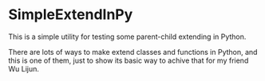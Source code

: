 # SimpleExtendInPy
This is a simple utility for testing some parent-child extending in Python.

There are lots of ways to make extend classes and functions in Python, and this is one of them, just to show its basic way to achive that for my friend Wu Lijun.
